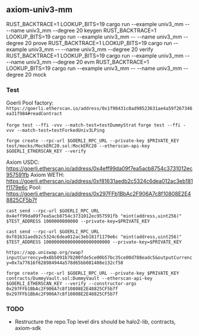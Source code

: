 ## axiom-univ3-mm

RUST_BACKTRACE=1 LOOKUP_BITS=19 cargo run --example univ3_mm -- --name univ3_mm --degree 20 keygen
RUST_BACKTRACE=1 LOOKUP_BITS=19 cargo run --example univ3_mm -- --name univ3_mm --degree 20 prove
RUST_BACKTRACE=1 LOOKUP_BITS=19 cargo run --example univ3_mm -- --name univ3_mm --degree 20 verify
RUST_BACKTRACE=1 LOOKUP_BITS=19 cargo run --example univ3_mm -- --name univ3_mm --degree 20 evm
RUST_BACKTRACE=1 LOOKUP_BITS=19 cargo run --example univ3_mm -- --name univ3_mm --degree 20 mock

### Test

Goerli Pool factory: `https://goerli.etherscan.io/address/0x1f98431c8ad98523631ae4a59f267346ea31f984#readContract`

`forge test --ffi -vvv --match-test=testDummyStrat`
`forge test --ffi -vvv --match-test=testForkedUniv3LPing`

`forge create --rpc-url $GOERLI_RPC_URL --private-key $PRIVATE_KEY test/mocks/MockERC20.sol:MockERC20 --etherscan-api-key $GOERLI_ETHERSCAN_KEY --verify`

Axiom USDC: https://goerli.etherscan.io/address/0x4eff99da09f7ea5acb8754c3731012ec957591fb
Axiom WETH: https://goerli.etherscan.io/address/0xf81631aedb2c5324c6dea012ac3eb181f1179e6c
Pool: https://goerli.etherscan.io/address/0x297FFb1BbAc2F906A7c8f10808E2E48825CF5b7f

`cast send --rpc-url $GOERLI_RPC_URL 0x4eff99da09f7ea5acb8754c3731012ec957591fb "mint(address,uint256)" $TEST_ADDRESS 1000000000000 --private-key=$PRIVATE_KEY`

`cast send --rpc-url $GOERLI_RPC_URL 0xf81631aedb2c5324c6dea012ac3eb181f1179e6c "mint(address,uint256)" $TEST_ADDRESS 1000000000000000000000000 --private-key=$PRIVATE_KEY`

`https://app.uniswap.org/swap?inputCurrency=0x8b5091b78200fde5ce00b57bc35ce00d788eadc5&outputCurrency=0x7a77616f628984944a578d65bb081408e132cf58`

`forge create --rpc-url $GOERLI_RPC_URL --private-key $PRIVATE_KEY contracts/DummyVault.sol:DummyVault --etherscan-api-key $GOERLI_ETHERSCAN_KEY --verify --constructor-args 0x297FFb1BbAc2F906A7c8f10808E2E48825CF5b7f 0x297FFb1BbAc2F906A7c8f10808E2E48825CF5b7f`

### TODO

- Restructure the repo.Top level dirs should be halo2-lib, contracts, axiom-sdk
